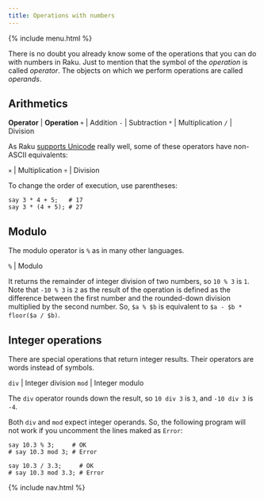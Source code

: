 ```yaml
---
title: Operations with numbers
---
```


{% include menu.html %}

There is no doubt you already know some of the operations that you can do with numbers in Raku. Just to mention that the symbol of the _operation_ is called _operator_. The objects on which we perform operations are called _operands_.

## Arithmetics

**Operator** | **Operation**
`+` | Addition
`-` | Subtraction
`*` | Multiplication
`/` | Division

As Raku [supports Unicode](/raku-course/on-unicode) really well, some of these operators have non-ASCII equivalents:

`×` | Multiplication
`÷` | Division

To change the order of execution, use parentheses:

    say 3 * 4 + 5;   # 17
    say 3 * (4 + 5); # 27

## Modulo

The modulo operator is `%` as in many other languages.

`%` | Modulo

It returns the remainder of integer division of two numbers, so `10 % 3` is `1`. Note that `-10 % 3` is `2` as the result of the operation is defined as the difference between the first number and the rounded-down division multiplied by the second number. So, `$a % $b` is equivalent to `$a - $b * floor($a / $b)`.

## Integer operations

There are special operations that return integer results. Their operators are words instead of symbols.

`div` | Integer division
`mod` | Integer modulo

The `div` operator rounds down the result, so `10 div 3` is `3`, and `-10 div 3` is `-4`.

Both `div` and `mod` expect integer operands. So, the following program will not work if you uncomment the lines maked as `Error`:

    say 10.3 % 3;     # OK
    # say 10.3 mod 3; # Error

    say 10.3 / 3.3;     # OK
    # say 10.3 mod 3.3; # Error

{% include nav.html %}
